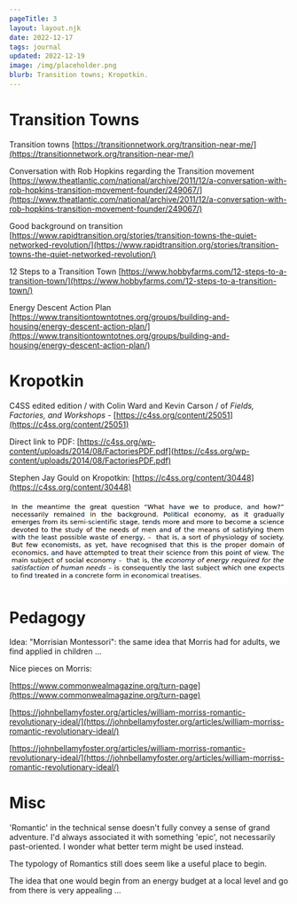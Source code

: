 ```yaml
---
pageTitle: 3
layout: layout.njk
date: 2022-12-17
tags: journal
updated: 2022-12-19
image: /img/placeholder.png
blurb: Transition towns; Kropotkin. 
---
```


# Transition Towns

Transition towns [https://transitionnetwork.org/transition-near-me/](https://transitionnetwork.org/transition-near-me/)

Conversation with Rob Hopkins regarding the Transition movement [https://www.theatlantic.com/national/archive/2011/12/a-conversation-with-rob-hopkins-transition-movement-founder/249067/](https://www.theatlantic.com/national/archive/2011/12/a-conversation-with-rob-hopkins-transition-movement-founder/249067/)

Good background on transition [https://www.rapidtransition.org/stories/transition-towns-the-quiet-networked-revolution/](https://www.rapidtransition.org/stories/transition-towns-the-quiet-networked-revolution/)

12 Steps to a Transition Town [https://www.hobbyfarms.com/12-steps-to-a-transition-town/](https://www.hobbyfarms.com/12-steps-to-a-transition-town/)

Energy Descent Action Plan [https://www.transitiontowntotnes.org/groups/building-and-housing/energy-descent-action-plan/](https://www.transitiontowntotnes.org/groups/building-and-housing/energy-descent-action-plan/)


# Kropotkin

C4SS edited edition / with Colin Ward and Kevin Carson / of _Fields, Factories, and Workshops_ - [https://c4ss.org/content/25051](https://c4ss.org/content/25051)

Direct link to PDF: [https://c4ss.org/wp-content/uploads/2014/08/FactoriesPDF.pdf](https://c4ss.org/wp-content/uploads/2014/08/FactoriesPDF.pdf)

Stephen Jay Gould on Kropotkin: [https://c4ss.org/content/30448](https://c4ss.org/content/30448)

<img src="/img/energy_economy.png">

# Pedagogy

Idea: "Morrisian Montessori":  the same idea that Morris had for adults, we find applied in children ...

Nice pieces on Morris:

[https://www.commonwealmagazine.org/turn-page](https://www.commonwealmagazine.org/turn-page)

[https://johnbellamyfoster.org/articles/william-morriss-romantic-revolutionary-ideal/](https://johnbellamyfoster.org/articles/william-morriss-romantic-revolutionary-ideal/)

[https://johnbellamyfoster.org/articles/william-morriss-romantic-revolutionary-ideal/](https://johnbellamyfoster.org/articles/william-morriss-romantic-revolutionary-ideal/)

# Misc

'Romantic' in the technical sense doesn't fully convey a sense of grand adventure.  I'd always associated it with something 'epic', not necessarily past-oriented.  I wonder what better term might be used instead.

The typology of Romantics still does seem like a useful place to begin.

The idea that one would begin from an energy budget at a local level and go from there is very appealing ...

